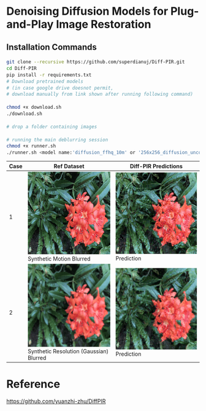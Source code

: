 # Denoising Diffusion Models for Plug-and-Play Image Restoration

## Installation Commands
```bash
git clone --recursive https://github.com/superdianuj/Diff-PIR.git
cd Diff-PIR
pip install -r requirements.txt
# Download pretrained models 
# (in case google drive doesnot permit, 
# download manually from link shown after running following command)

chmod +x download.sh
./download.sh

# drop a folder containing images

# running the main deblurring session
chmod +x runner.sh
./runner.sh <model name:'diffusion_ffhq_10m' or '256x256_diffusion_uncond' > <path to directory of images> <choose between Gaussian or motion>
```



|Case | Ref Dataset | Diff-PIR Predictions |
|---------|------------------|------------------|
|1| ![GIF 1](testsets/motion_blurred.gif)<br>Synthetic Motion Blurred | ![GIF 2](result_motion_blur.gif)<br>Prediction |
|2| ![GIF 3](testsets/resolution_blurred.gif)<br>Synthetic Resolution (Gaussian) Blurred | ![GIF 4](result_resolution_blur.gif)<br>Prediction |




# Reference
https://github.com/yuanzhi-zhu/DiffPIR
